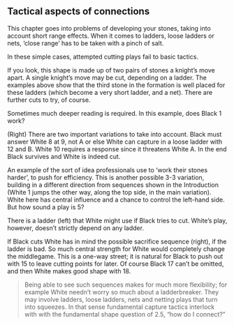 ## Tactical aspects of connections

This chapter goes into problems of developing your stones, taking into account short range effects. When it comes to ladders, loose ladders or nets, ‘close range’ has to be taken with a pinch of salt.


<!-- fig. 3.1.1 -->
<!-- fig. 3.1.2 -->
In these simple cases, attempted cutting plays fail to basic tactics.

<!-- fig. 3.1.3 -->
If you look, this shape is made up of two pairs of stones a knight’s move apart. A single knight’s move may be cut, depending on a ladder. The examples above show that the
third stone in the formation is well placed for these ladders
(which become a very short ladder, and a net). There are
further cuts to try, of course.

<!-- fig. 3.1.4 -->
Sometimes much deeper reading is required. In this example, does Black 1 work?

<!-- fig. 3.1.5 -->
(Right) There are two important variations to take into account. Black must answer White 8 at 9, not A or else White can capture in a loose ladder with 12 and B. White 10 requires a response since it threatens White A. In the end Black survives and White is indeed cut.

<!-- fig. 3.1.6-->
An example of the sort of idea professionals use to ‘work their stones harder’, to push for efficiency. This is another possible 3-3 variation, building in a different direction from sequences shown in the Introduction (White 1 jumps the other way, along the top side, in the main variation). White here has central influence and a chance to control the left-hand side. But how sound a play is 5?

<!-- fig. 3.1.7 -->
There is a ladder (left) that White might use if Black tries to cut. White’s play, however, doesn’t strictly depend on any ladder.

<!-- fig. 3.1.8 -->
If Black cuts White has in mind the possible sacrifice sequence (right), if the ladder is bad. So much central strength for White would completely change the middlegame.
This is a one-way street; it is natural for Black to push out with 15 to leave cutting points for later. Of course Black 17 can’t be omitted, and then White makes good shape with 18.

> Being able to see such sequences makes for much more flexibility; for example White needn’t worry so much about a ladderbreaker. They may involve ladders, loose ladders, nets and netting plays that turn into squeezes. In that sense fundamental capture tactics interlock with with the fundamental shape question of 2.5, “how do I connect?”